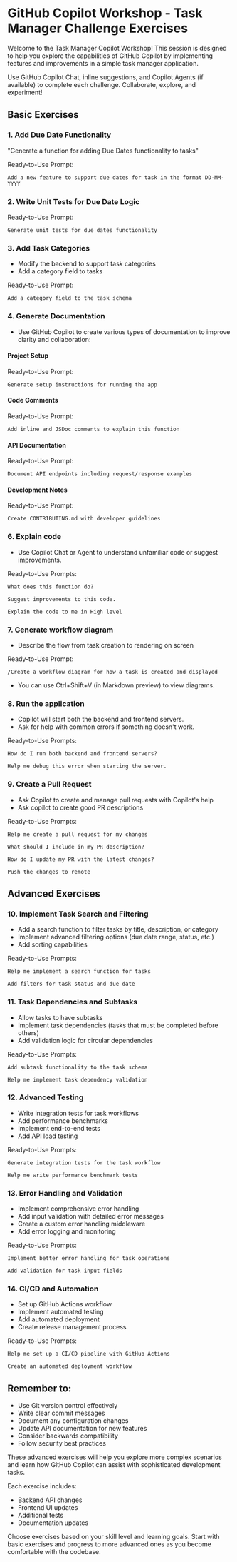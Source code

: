 # GitHub Copilot Workshop - Task Manager Challenge Exercises

Welcome to the Task Manager Copilot Workshop!
This session is designed to help you explore the capabilities of GitHub Copilot by implementing features and improvements in a simple task manager application.

Use GitHub Copilot Chat, inline suggestions, and Copilot Agents (if available) to complete each challenge. Collaborate, explore, and experiment!

## Basic Exercises

### 1. Add Due Date Functionality
"Generate a function for adding Due Dates functionality to tasks"

Ready-to-Use Prompt:
```
Add a new feature to support due dates for task in the format DD-MM-YYYY
```

### 2. Write Unit Tests for Due Date Logic

Ready-to-Use Prompt:
```
Generate unit tests for due dates functionality
```

### 3. Add Task Categories
- Modify the backend to support task categories
- Add a category field to tasks

Ready-to-Use Prompt:
```
Add a category field to the task schema
```

### 4. Generate Documentation
- Use GitHub Copilot to create various types of documentation to improve clarity and collaboration:

#### Project Setup
Ready-to-Use Prompt:
```
Generate setup instructions for running the app
```

#### Code Comments
Ready-to-Use Prompt:
```
Add inline and JSDoc comments to explain this function
```

#### API Documentation
Ready-to-Use Prompt:
```
Document API endpoints including request/response examples
```

#### Development Notes
Ready-to-Use Prompt:
```
Create CONTRIBUTING.md with developer guidelines
```

### 6. Explain code
- Use Copilot Chat or Agent to understand unfamiliar code or suggest improvements.

Ready-to-Use Prompts:
```
What does this function do?
```
```
Suggest improvements to this code.
```
```
Explain the code to me in High level
```

### 7. Generate workflow diagram
- Describe the flow from task creation to rendering on screen

Ready-to-Use Prompt:
```
/Create a workflow diagram for how a task is created and displayed
```

- You can use Ctrl+Shift+V (in Markdown preview) to view diagrams.

### 8. Run the application
- Copilot will start both the backend and frontend servers.
- Ask for help with common errors if something doesn't work.

Ready-to-Use Prompts:
```
How do I run both backend and frontend servers?
```
```
Help me debug this error when starting the server.
```

### 9. Create a Pull Request
- Ask Copilot to create and manage pull requests with Copilot's help
- Ask copilot to create good PR descriptions

Ready-to-Use Prompts:
```
Help me create a pull request for my changes
```
```
What should I include in my PR description?
```
```
How do I update my PR with the latest changes?
```
```
Push the changes to remote
```

## Advanced Exercises

### 10. Implement Task Search and Filtering
- Add a search function to filter tasks by title, description, or category
- Implement advanced filtering options (due date range, status, etc.)
- Add sorting capabilities

Ready-to-Use Prompts:
```
Help me implement a search function for tasks
```
```
Add filters for task status and due date
```

### 11. Task Dependencies and Subtasks
- Allow tasks to have subtasks
- Implement task dependencies (tasks that must be completed before others)
- Add validation logic for circular dependencies

Ready-to-Use Prompts:
```
Add subtask functionality to the task schema
```
```
Help me implement task dependency validation
```

### 12. Advanced Testing
- Write integration tests for task workflows
- Add performance benchmarks
- Implement end-to-end tests
- Add API load testing

Ready-to-Use Prompts:
```
Generate integration tests for the task workflow
```
```
Help me write performance benchmark tests
```

### 13. Error Handling and Validation
- Implement comprehensive error handling
- Add input validation with detailed error messages
- Create a custom error handling middleware
- Add error logging and monitoring

Ready-to-Use Prompts:
```
Implement better error handling for task operations
```
```
Add validation for task input fields
```

### 14. CI/CD and Automation
- Set up GitHub Actions workflow
- Implement automated testing
- Add automated deployment
- Create release management process

Ready-to-Use Prompts:
```
Help me set up a CI/CD pipeline with GitHub Actions
```
```
Create an automated deployment workflow
```

## Remember to:
- Use Git version control effectively
- Write clear commit messages
- Document any configuration changes
- Update API documentation for new features
- Consider backwards compatibility
- Follow security best practices

These advanced exercises will help you explore more complex scenarios and learn how GitHub Copilot can assist with sophisticated development tasks.

Each exercise includes:
- Backend API changes
- Frontend UI updates
- Additional tests
- Documentation updates

Choose exercises based on your skill level and learning goals. Start with basic exercises and progress to more advanced ones as you become comfortable with the codebase.
